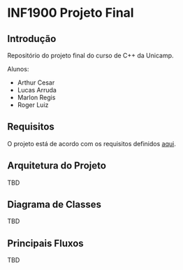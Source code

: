 # INF1900 Projeto Final

## Introdução

Repositório do projeto final do curso de C++ da Unicamp.

Alunos:
- Arthur Cesar
- Lucas Arruda
- Marlon Regis
- Roger Luiz

## Requisitos

O projeto está de acordo com os requisitos definidos [aqui](Doc/Requisitos_TheTruco_ProjetoFinal.docx.pdf).

## Arquitetura do Projeto

TBD

## Diagrama de Classes

TBD

## Principais Fluxos

TBD
